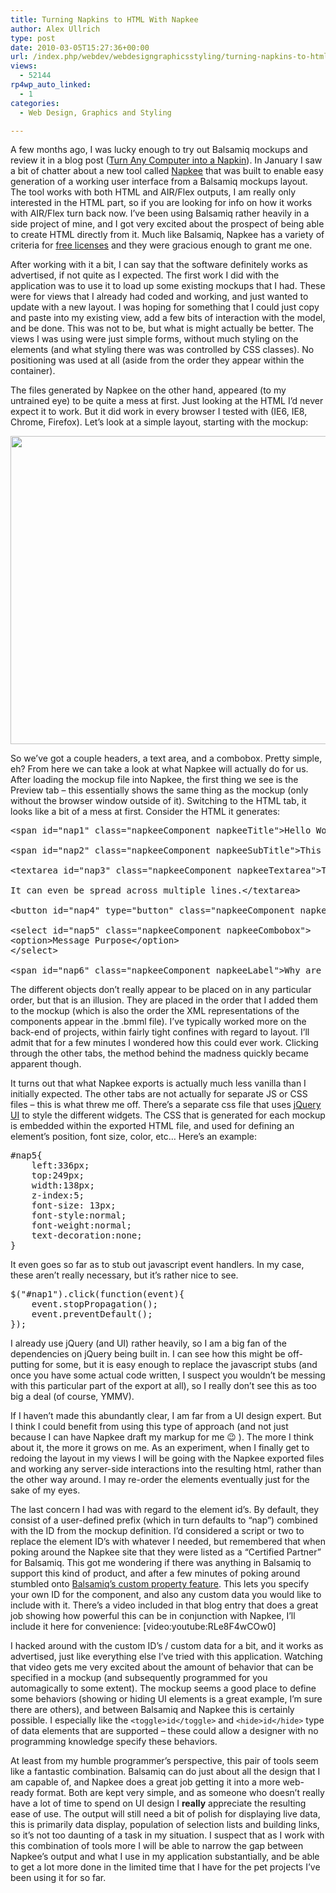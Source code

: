```yaml
---
title: Turning Napkins to HTML With Napkee
author: Alex Ullrich
type: post
date: 2010-03-05T15:27:36+00:00
url: /index.php/webdev/webdesigngraphicsstyling/turning-napkins-to-html-with-napkee/
views:
  - 52144
rp4wp_auto_linked:
  - 1
categories:
  - Web Design, Graphics and Styling

---
```

A few months ago, I was lucky enough to try out Balsamiq mockups and review it in a blog post ([Turn Any Computer into a Napkin][1]). In January I saw a bit of chatter about a new tool called [Napkee][2] that was built to enable easy generation of a working user interface from a Balsamiq mockups layout. The tool works with both HTML and AIR/Flex outputs, I am really only interested in the HTML part, so if you are looking for info on how it works with AIR/Flex turn back now. I&#8217;ve been using Balsamiq rather heavily in a side project of mine, and I got very excited about the prospect of being able to create HTML directly from it. Much like Balsamiq, Napkee has a variety of criteria for [free licenses][3] and they were gracious enough to grant me one.

After working with it a bit, I can say that the software definitely works as advertised, if not quite as I expected. The first work I did with the application was to use it to load up some existing mockups that I had. These were for views that I already had coded and working, and just wanted to update with a new layout. I was hoping for something that I could just copy and paste into my existing view, add a few bits of interaction with the model, and be done. This was not to be, but what is might actually be better. The views I was using were just simple forms, without much styling on the elements (and what styling there was was controlled by CSS classes). No positioning was used at all (aside from the order they appear within the container).

The files generated by Napkee on the other hand, appeared (to my untrained eye) to be quite a mess at first. Just looking at the HTML I&#8217;d never expect it to work. But it did work in every browser I tested with (IE6, IE8, Chrome, Firefox). Let&#8217;s look at a simple layout, starting with the mockup:

<div class="image_block">
  <img src="/wp-content/uploads/blogs/WebDev/turning-napkins-to-html-with-napkee/TestForm.png" alt="" title="" width="585" height="493" />
</div>

So we&#8217;ve got a couple headers, a text area, and a combobox. Pretty simple, eh? From here we can take a look at what Napkee will actually do for us. After loading the mockup file into Napkee, the first thing we see is the Preview tab &#8211; this essentially shows the same thing as the mockup (only without the browser window outside of it). Switching to the HTML tab, it looks like a bit of a mess at first. Consider the HTML it generates:

<pre>&lt;span id="nap1" class="napkeeComponent napkeeTitle"&gt;Hello World!&lt;/span&gt;
	
&lt;span id="nap2" class="napkeeComponent napkeeSubTitle"&gt;This is a simple form&lt;/span&gt;
	
&lt;textarea id="nap3" class="napkeeComponent napkeeTextarea"&gt;This is where you would enter a great deal of text.
 
It can even be spread across multiple lines.&lt;/textarea&gt;
	
&lt;button id="nap4" type="button" class="napkeeComponent napkeeButton"&gt;Submit&lt;/button&gt;
	
&lt;select id="nap5" class="napkeeComponent napkeeCombobox"&gt;
&lt;option&gt;Message Purpose&lt;/option&gt;
&lt;/select&gt;
	
&lt;span id="nap6" class="napkeeComponent napkeeLabel"&gt;Why are you entering this text?&lt;/span&gt;</pre>

The different objects don&#8217;t really appear to be placed on in any particular order, but that is an illusion. They are placed in the order that I added them to the mockup (which is also the order the XML representations of the components appear in the .bmml file). I&#8217;ve typically worked more on the back-end of projects, within fairly tight confines with regard to layout. I&#8217;ll admit that for a few minutes I wondered how this could ever work. Clicking through the other tabs, the method behind the madness quickly became apparent though.

It turns out that what Napkee exports is actually much less vanilla than I initially expected. The other tabs are not actually for separate JS or CSS files &#8211; this is what threw me off. There&#8217;s a separate css file that uses [jQuery UI][4] to style the different widgets. The CSS that is generated for each mockup is embedded within the exported HTML file, and used for defining an element&#8217;s position, font size, color, etc&#8230; Here&#8217;s an example:

<pre>#nap5{
	left:336px;
	top:249px;
	width:138px;
	z-index:5;
	font-size: 13px;
	font-style:normal;
	font-weight:normal;
	text-decoration:none;
}</pre>

It even goes so far as to stub out javascript event handlers. In my case, these aren&#8217;t really necessary, but it&#8217;s rather nice to see. 

<pre>$("#nap1").click(function(event){
	event.stopPropagation();
	event.preventDefault();
});</pre>

I already use jQuery (and UI) rather heavily, so I am a big fan of the dependencies on jQuery being built in. I can see how this might be off-putting for some, but it is easy enough to replace the javascript stubs (and once you have some actual code written, I suspect you wouldn&#8217;t be messing with this particular part of the export at all), so I really don&#8217;t see this as too big a deal (of course, YMMV).

If I haven&#8217;t made this abundantly clear, I am far from a UI design expert. But I think I could benefit from using this type of approach (and not just because I can have Napkee draft my markup for me 😉 ). The more I think about it, the more it grows on me. As an experiment, when I finally get to redoing the layout in my views I will be going with the Napkee exported files and working any server-side interactions into the resulting html, rather than the other way around. I may re-order the elements eventually just for the sake of my eyes. 

The last concern I had was with regard to the element id&#8217;s. By default, they consist of a user-defined prefix (which in turn defaults to &#8220;nap&#8221;) combined with the ID from the mockup definition. I&#8217;d considered a script or two to replace the element ID&#8217;s with whatever I needed, but remembered that when poking around the Napkee site that they were listed as a &#8220;Certified Partner&#8221; for Balsamiq. This got me wondering if there was anything in Balsamiq to support this kind of product, and after a few minutes of poking around stumbled onto [Balsamiq&#8217;s custom property feature][5]. This lets you specify your own ID for the component, and also any custom data you would like to include with it. There&#8217;s a video included in that blog entry that does a great job showing how powerful this can be in conjunction with Napkee, I&#8217;ll include it here for convenience: [video:youtube:RLe8F4wCOw0] 

I hacked around with the custom ID&#8217;s / custom data for a bit, and it works as advertised, just like everything else I&#8217;ve tried with this application. Watching that video gets me very excited about the amount of behavior that can be specified in a mockup (and subsequently programmed for you automagically to some extent). The mockup seems a good place to define some behaviors (showing or hiding UI elements is a great example, I&#8217;m sure there are others), and between Balsamiq and Napkee this is certainly possible. I especially like the <code class="codespan">&lt;toggle&gt;id&lt;/toggle&gt;</code> and <code class="codespan">&lt;hide&gt;id&lt;/hide&gt;</code> type of data elements that are supported &#8211; these could allow a designer with no programming knowledge specify these behaviors. 

At least from my humble programmer&#8217;s perspective, this pair of tools seem like a fantastic combination. Balsamiq can do just about all the design that I am capable of, and Napkee does a great job getting it into a more web-ready format. Both are kept very simple, and as someone who doesn&#8217;t really have a lot of time to spend on UI design I **really** appreciate the resulting ease of use. The output will still need a bit of polish for displaying live data, this is primarily data display, population of selection lists and building links, so it&#8217;s not too daunting of a task in my situation. I suspect that as I work with this combination of tools more I will be able to narrow the gap between Napkee&#8217;s output and what I use in my application substantially, and be able to get a lot more done in the limited time that I have for the pet projects I&#8217;ve been using it for so far.

 [1]: /index.php/WebDev/WebDesignGraphicsStyling/balsamiq-mockups-turn-any-computer-into
 [2]: http://www.napkee.com/
 [3]: http://www.napkee.com/napkee/free/
 [4]: http://jqueryui.com/
 [5]: http://www.balsamiq.com/blog/2009/10/21/weekly-release-custom-ids-and-bug-fixes/